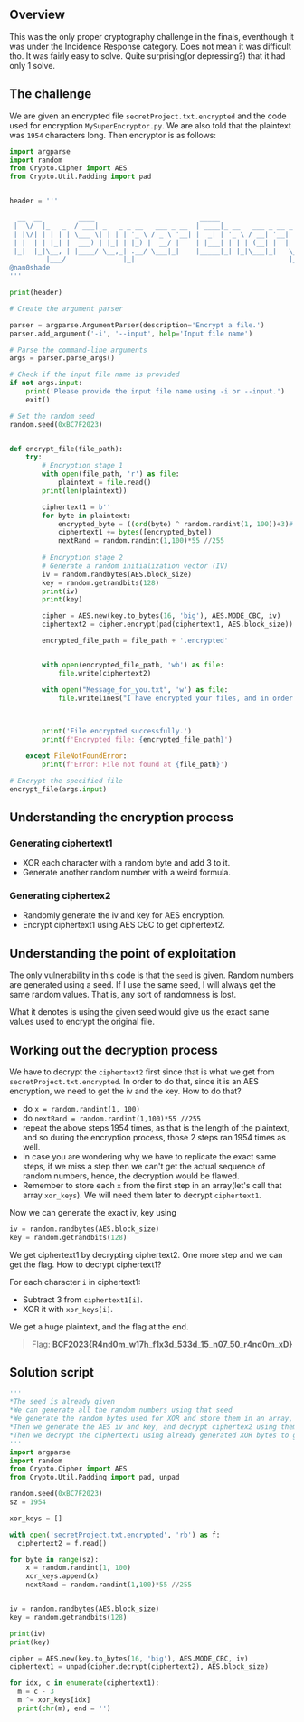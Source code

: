 ## Overview
This was the only proper cryptography challenge in the finals, eventhough it was under the Incidence Response category. Does not mean it was difficult tho. It was
fairly easy to solve. Quite surprising(or depressing?) that it had only 1 solve. 

## The challenge
We are given an encrypted file `secretProject.txt.encrypted` and the code used for encryption `MySuperEncryptor.py`. We are also told that the plaintext was `1954`
characters long. Then encryptor is as follows:
```python
import argparse
import random
from Crypto.Cipher import AES
from Crypto.Util.Padding import pad


header = '''

  __  __         ____                          _____                             _             
 |  \/  |_   _  / ___| _   _ _ __   ___ _ __  | ____|_ __   ___ _ __ _   _ _ __ | |_ ___  _ __ 
 | |\/| | | | | \___ \| | | | '_ \ / _ \ '__| |  _| | '_ \ / __| '__| | | | '_ \| __/ _ \| '__|
 | |  | | |_| |  ___) | |_| | |_) |  __/ |    | |___| | | | (__| |  | |_| | |_) | || (_) | |   
 |_|  |_|\__, | |____/ \__,_| .__/ \___|_|    |_____|_| |_|\___|_|   \__, | .__/ \__\___/|_|   
         |___/              |_|                                      |___/|_|                  
@nan0shade
'''

print(header)

# Create the argument parser

parser = argparse.ArgumentParser(description='Encrypt a file.')
parser.add_argument('-i', '--input', help='Input file name')

# Parse the command-line arguments
args = parser.parse_args()

# Check if the input file name is provided
if not args.input:
    print('Please provide the input file name using -i or --input.')
    exit()

# Set the random seed
random.seed(0xBC7F2023)


def encrypt_file(file_path):
    try:
        # Encryption stage 1
        with open(file_path, 'r') as file:
            plaintext = file.read()
        print(len(plaintext))

        ciphertext1 = b''
        for byte in plaintext:
            encrypted_byte = ((ord(byte) ^ random.randint(1, 100))+3)# XOR each byte with the random number
            ciphertext1 += bytes([encrypted_byte])
            nextRand = random.randint(1,100)*55 //255
        
        # Encryption stage 2
        # Generate a random initialization vector (IV)
        iv = random.randbytes(AES.block_size)
        key = random.getrandbits(128)
        print(iv)
        print(key)

        cipher = AES.new(key.to_bytes(16, 'big'), AES.MODE_CBC, iv)
        ciphertext2 = cipher.encrypt(pad(ciphertext1, AES.block_size))

        encrypted_file_path = file_path + '.encrypted'


        with open(encrypted_file_path, 'wb') as file:
            file.write(ciphertext2)

        with open("Message_for_you.txt", 'w') as file:
            file.writelines("I have encrypted your files, and in order to regain access to them, you must make a payment of $500 in Bitcoin within 15-days.\nThe Bitcoin address for the payment is 0xf23BaCC03b790bC6fCA46D0FF738Ec2e8819875F\nAdditionally, send me an email with your payment proof  to nanoshade@tutanota.com ")
        
        

        print('File encrypted successfully.')
        print(f'Encrypted file: {encrypted_file_path}')

    except FileNotFoundError:
        print(f'Error: File not found at {file_path}')

# Encrypt the specified file
encrypt_file(args.input)
```

## Understanding the encryption process
### Generating ciphertext1
* XOR each character with a random byte and add 3 to it.
* Generate another random number with a weird formula.
### Generating ciphertex2
* Randomly generate the iv and key for AES encryption.
* Encrypt ciphertext1 using AES CBC to get ciphertext2.
## Understanding the point of exploitation
The only vulnerability in this code is that the `seed` is given. Random numbers are generated using a seed. If I use the same seed, I will always get the 
same random values. That is, any sort of randomness is lost. 

What it denotes is using the given seed would give us the exact same values used to encrypt the original file.

## Working out the decryption process
We have to decrypt the `ciphertext2` first since that is what we get from `secretProject.txt.encrypted`. In order to do that, since it is an AES encryption,
we need to get the iv and the key. How to do that?
* do `x = random.randint(1, 100)`
* do `nextRand = random.randint(1,100)*55 //255`
* repeat the above steps 1954 times, as that is the length of the plaintext, and so during the encryption process, those 2 steps ran 1954 times as well.
* In case you are wondering why we have to replicate the exact same steps, if we miss a step then we can't get the actual sequence of random numbers, hence, the decryption would be flawed.
* Remember to store each `x` from the first step in an array(let's call that array `xor_keys`). We will need them later to decrypt `ciphertext1`.

Now we can generate the exact iv, key using
```python
iv = random.randbytes(AES.block_size)
key = random.getrandbits(128)
```
We get ciphertext1 by decrypting ciphertext2. One more step and we can get the flag. How to decrypt ciphertext1?

For each character `i` in ciphertext1:
* Subtract 3 from `ciphertext1[i]`.
* XOR it with `xor_keys[i]`.
  
We get a huge plaintext, and the flag at the end.

> Flag: **BCF2023{R4nd0m_w17h_f1x3d_533d_15_n07_50_r4nd0m_xD}**

## Solution script
```python
'''
*The seed is already given
*We can generate all the random numbers using that seed
*We generate the random bytes used for XOR and store them in an array, which we will use later
*Then we generate the AES iv and key, and decrypt ciphertex2 using them(and also unpad it) to get ciphertext1
*Then we decrypt the ciphertext1 using already generated XOR bytes to get the plaintext
'''
import argparse
import random
from Crypto.Cipher import AES
from Crypto.Util.Padding import pad, unpad

random.seed(0xBC7F2023)
sz = 1954

xor_keys = []

with open('secretProject.txt.encrypted', 'rb') as f:
  ciphertext2 = f.read()

for byte in range(sz):
    x = random.randint(1, 100)
    xor_keys.append(x)
    nextRand = random.randint(1,100)*55 //255


iv = random.randbytes(AES.block_size)
key = random.getrandbits(128)

print(iv)
print(key)

cipher = AES.new(key.to_bytes(16, 'big'), AES.MODE_CBC, iv)
ciphertext1 = unpad(cipher.decrypt(ciphertext2), AES.block_size)

for idx, c in enumerate(ciphertext1):
  m = c - 3
  m ^= xor_keys[idx]
  print(chr(m), end = '')
```
